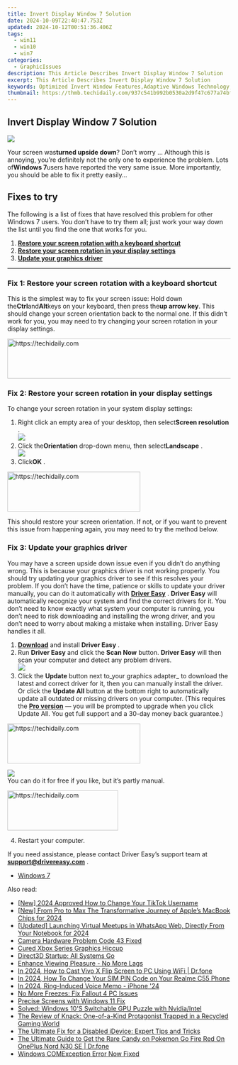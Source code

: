 ```yaml
---
title: Invert Display Window 7 Solution
date: 2024-10-09T22:40:47.753Z
updated: 2024-10-12T00:51:36.406Z
tags:
  - win11
  - win10
  - win7
categories:
  - GraphicIssues
description: This Article Describes Invert Display Window 7 Solution
excerpt: This Article Describes Invert Display Window 7 Solution
keywords: Optimized Invert Window Features,Adaptive Windows Technology,High Contrast Display Solutions,User-Friendly Windows Settings,Efficient Inversion Software Tools,Visual Display Accessibility Features,Customizable Invert Mode Windows 7
thumbnail: https://thmb.techidaily.com/937c541b992b0530a2d9f47c677a74bf9df2301f6046e8bfec9f3c89d8f0ff48.jpg
---
```


## Invert Display Window 7 Solution

![](https://images.drivereasy.com/wp-content/uploads/2018/10/img_5bd019d68ee9b-300x225.jpg)

Your screen was**turned upside down**? Don’t worry … Although this is annoying, you’re definitely not the only one to experience the problem. Lots of**Windows 7**users have reported the very same issue. More importantly, you should be able to fix it pretty easily…

## Fixes to try

The following is a list of fixes that have resolved this problem for other Windows 7 users. You don’t have to try them all; just work your way down the list until you find the one that works for you.

1. [**Restore your screen rotation with a keyboard shortcut**](#a)
2. [**Restore your screen rotation in your display settings**](#b)
3. [**Update your graphics driver**](#c)

---

### Fix 1: Restore your screen rotation with a keyboard shortcut

This is the simplest way to fix your screen issue: Hold down the**Ctrl**and**Alt**keys on your keyboard, then press the**up arrow key**. This should change your screen orientation back to the normal one. If this didn’t work for you, you may need to try changing your screen rotation in your display settings.

<!-- affiliate ads begin -->
<a href="https://ephamedtechinc.pxf.io/c/5597632/2136616/26400" target="_top" id="2136616">
  <img src="//a.impactradius-go.com/display-ad/26400-2136616" border="0" alt="https://techidaily.com" width="728" height="90"/>
</a>
<img height="0" width="0" src="https://ephamedtechinc.pxf.io/i/5597632/2136616/26400" style="position:absolute;visibility:hidden;" border="0" />
<!-- affiliate ads end -->

### Fix 2: Restore your screen rotation in your display settings

To change your screen rotation in your system display settings:

1. Right click an empty area of your desktop, then select**Screen resolution** .  
![](https://images.drivereasy.com/wp-content/uploads/2018/10/img_5bd02d88aac3e.jpg)
2. Click the**Orientation** drop-down menu, then select**Landscape** .  
![](https://images.drivereasy.com/wp-content/uploads/2018/10/img_5bd030adee89c.jpg)
3. Click**OK** .

<!-- affiliate ads begin -->
<a href="https://aligracehair.sjv.io/c/5597632/2115946/19272" target="_top" id="2115946">
  <img src="//a.impactradius-go.com/display-ad/19272-2115946" border="0" alt="https://techidaily.com" width="300" height="90"/>
</a>
<img height="0" width="0" src="https://aligracehair.sjv.io/i/5597632/2115946/19272" style="position:absolute;visibility:hidden;" border="0" />
<!-- affiliate ads end -->

This should restore your screen orientation. If not, or if you want to prevent this issue from happening again, you may need to try the method below.

### Fix 3: Update your graphics driver

You may have a screen upside down issue even if you didn’t do anything wrong. This is because your graphics driver is not working properly. You should try updating your graphics driver to see if this resolves your problem. If you don’t have the time, patience or skills to update your driver manually, you can do it automatically with **[Driver Easy](https://tools.techidaily.com/drivereasy/download/)** . **Driver Easy**  will automatically recognize your system and find the correct drivers for it. You don’t need to know exactly what system your computer is running, you don’t need to risk downloading and installing the wrong driver, and you don’t need to worry about making a mistake when installing. Driver Easy handles it all.

1. [**Download**](https://tools.techidaily.com/drivereasy/download/) and install **Driver Easy** .
2. Run **Driver Easy** and click the **Scan Now** button. **Driver Easy**  will then scan your computer and detect any problem drivers.  
![](https://images.drivereasy.com/wp-content/uploads/2018/10/img_5bd0366bd75a4.jpg)
3. Click the **Update**  button next to_your graphics adapter_ to download the latest and correct driver for it, then you can manually install the driver. Or click the **Update All**  button at the bottom right to automatically update all outdated or missing drivers on your computer. (This requires the **[Pro version](https://tools.techidaily.com/drivereasy/download/)**  — you will be prompted to upgrade when you click Update All. You get full support and a 30-day money back guarantee.)  

<!-- affiliate ads begin -->
<a href="https://aligracehair.sjv.io/c/5597632/2036481/19272" target="_top" id="2036481">
  <img src="//a.impactradius-go.com/display-ad/19272-2036481" border="0" alt="https://techidaily.com" width="300" height="90"/>
</a>
<img height="0" width="0" src="https://aligracehair.sjv.io/i/5597632/2036481/19272" style="position:absolute;visibility:hidden;" border="0" />
<!-- affiliate ads end -->

![](https://images.drivereasy.com/wp-content/uploads/2018/10/img_5bd03674f2903.jpg)  
 You can do it for free if you like, but it’s partly manual.

<!-- affiliate ads begin -->
<a href="https://aligracehair.sjv.io/c/5597632/2135398/19272" target="_top" id="2135398">
  <img src="//a.impactradius-go.com/display-ad/19272-2135398" border="0" alt="https://techidaily.com" width="250" height="90"/>
</a>
<img height="0" width="0" src="https://aligracehair.sjv.io/i/5597632/2135398/19272" style="position:absolute;visibility:hidden;" border="0" />
<!-- affiliate ads end -->

4. Restart your computer.

 If you need assistance, please contact Driver Easy’s support team at **[support@drivereasy.com](mailto:support@drivereasy.com)**  .

* [Windows 7](https://tools.techidaily.com/drivereasy/download/)

<ins class="adsbygoogle"
     style="display:block"
     data-ad-format="autorelaxed"
     data-ad-client="ca-pub-7571918770474297"
     data-ad-slot="1223367746"></ins>

<ins class="adsbygoogle"
     style="display:block"
     data-ad-client="ca-pub-7571918770474297"
     data-ad-slot="8358498916"
     data-ad-format="auto"
     data-full-width-responsive="true"></ins>

<span class="atpl-alsoreadstyle">Also read:</span>
<div><ul>
<li><a href="https://tiktok-video-files.techidaily.com/new-2024-approved-how-to-change-your-tiktok-username/"><u>[New] 2024 Approved How to Change Your TikTok Username</u></a></li>
<li><a href="https://fox-helps.techidaily.com/new-from-pro-to-max-the-transformative-journey-of-apples-macbook-chips-for-2024/"><u>[New] From Pro to Max The Transformative Journey of Apple’s MacBook Chips for 2024</u></a></li>
<li><a href="https://screen-capture.techidaily.com/updated-launching-virtual-meetups-in-whatsapp-web-directly-from-your-notebook-for-2024/"><u>[Updated] Launching Virtual Meetups in WhatsApp Web, Directly From Your Notebook for 2024</u></a></li>
<li><a href="https://graphic-issues.techidaily.com/camera-hardware-problem-code-43-fixed/"><u>Camera Hardware Problem Code 43 Fixed</u></a></li>
<li><a href="https://graphic-issues.techidaily.com/cured-xbox-series-graphics-hiccup/"><u>Cured Xbox Series Graphics Hiccup</u></a></li>
<li><a href="https://graphic-issues.techidaily.com/direct3d-startup-all-systems-go/"><u>Direct3D Startup: All Systems Go</u></a></li>
<li><a href="https://graphic-issues.techidaily.com/enhance-viewing-pleasure-no-more-lags/"><u>Enhance Viewing Pleasure - No More Lags</u></a></li>
<li><a href="https://screen-mirror.techidaily.com/in-2024-how-to-cast-vivo-x-flip-screen-to-pc-using-wifi-drfone-by-drfone-android/"><u>In 2024, How to Cast Vivo X Flip Screen to PC Using WiFi | Dr.fone</u></a></li>
<li><a href="https://sim-unlock.techidaily.com/in-2024-how-to-change-your-sim-pin-code-on-your-realme-c55-phone-by-drfone-android/"><u>In 2024, How To Change Your SIM PIN Code on Your Realme C55 Phone</u></a></li>
<li><a href="https://fox-hovers.techidaily.com/in-2024-ring-induced-voice-memo-iphone-24/"><u>In 2024, Ring-Induced Voice Memo - iPhone '24</u></a></li>
<li><a href="https://graphic-issues.techidaily.com/no-more-freezes-fix-fallout-4-pc-issues/"><u>No More Freezes: Fix Fallout 4 PC Issues</u></a></li>
<li><a href="https://graphic-issues.techidaily.com/precise-screens-with-windows-11-fix/"><u>Precise Screens with Windows 11 Fix</u></a></li>
<li><a href="https://graphic-issues.techidaily.com/solved-windows-10s-switchable-gpu-puzzle-with-nvidiaintel/"><u>Solved: Windows 10'S Switchable GPU Puzzle with Nvidia/Intel</u></a></li>
<li><a href="https://buynow-info.techidaily.com/the-review-of-knack-one-of-a-kind-protagonist-trapped-in-a-recycled-gaming-world/"><u>The Review of Knack: One-of-a-Kind Protagonist Trapped in a Recycled Gaming World</u></a></li>
<li><a href="https://fox-that.techidaily.com/the-ultimate-fix-for-a-disabled-idevice-expert-tips-and-tricks/"><u>The Ultimate Fix for a Disabled iDevice: Expert Tips and Tricks</u></a></li>
<li><a href="https://android-pokemon-go.techidaily.com/the-ultimate-guide-to-get-the-rare-candy-on-pokemon-go-fire-red-on-oneplus-nord-n30-se-drfone-by-drfone-virtual-android/"><u>The Ultimate Guide to Get the Rare Candy on Pokemon Go Fire Red On OnePlus Nord N30 SE | Dr.fone</u></a></li>
<li><a href="https://graphic-issues.techidaily.com/windows-comexception-error-now-fixed/"><u>Windows COMException Error Now Fixed</u></a></li>
</ul></div>

